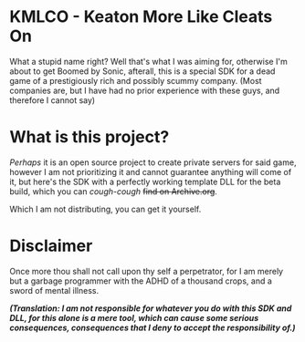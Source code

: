 # KMLCO - Keaton More Like Cleats On

What a stupid name right? Well that's what I was aiming for, otherwise I'm about to get Boomed by Sonic, afterall, this is a special SDK for a dead game of a prestigiously rich and possibly scummy company. (Most companies are, but I have had no prior experience with these guys, and therefore I cannot say)

# What is this project?

*Perhaps* it is an open source project to create private servers for said game, however I am not prioritizing it and cannot guarantee anything will come of it, but here's the SDK with a perfectly working template DLL for the beta build, which you can *cough-cough* ~~find on Archive.org~~.

Which I am not distributing, you can get it yourself.

# Disclaimer

Once more thou shall not call upon thy self a perpetrator, for I am merely but a garbage programmer with the ADHD of a thousand crops, and a sword of mental illness.

***(Translation: I am not responsible for whatever you do with this SDK and DLL, for this alone is a mere tool, which can cause some serious consequences, consequences that I deny to accept the responsibility of.)***
